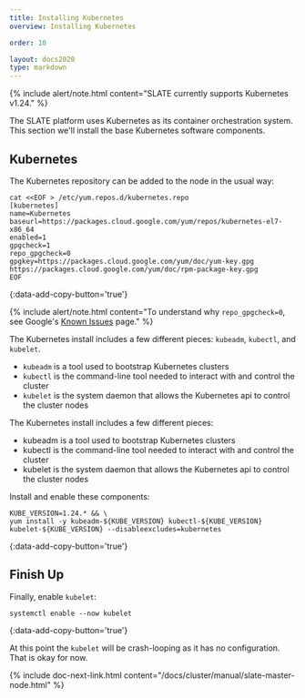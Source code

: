 ```yaml
---
title: Installing Kubernetes
overview: Installing Kubernetes

order: 10  

layout: docs2020
type: markdown
---
```


{% include alert/note.html content="SLATE currently supports Kubernetes v1.24." %}

The SLATE platform uses Kubernetes as its container orchestration system. This section we'll install the base Kubernetes software components.

## Kubernetes

The Kubernetes repository can be added to the node in the usual way:

```shell
cat <<EOF > /etc/yum.repos.d/kubernetes.repo
[kubernetes]
name=Kubernetes
baseurl=https://packages.cloud.google.com/yum/repos/kubernetes-el7-x86_64
enabled=1
gpgcheck=1
repo_gpgcheck=0
gpgkey=https://packages.cloud.google.com/yum/doc/yum-key.gpg https://packages.cloud.google.com/yum/doc/rpm-package-key.gpg
EOF
```
{:data-add-copy-button='true'}

{% include alert/note.html content="To understand why `repo_gpgcheck=0`, see Google's [Known Issues](https://cloud.google.com/compute/docs/troubleshooting/known-issues#keyexpired) page." %}

The Kubernetes install includes a few different pieces: `kubeadm`, `kubectl`, and `kubelet`.

* `kubeadm` is a tool used to bootstrap Kubernetes clusters
* `kubectl` is the command-line tool needed to interact with and control the cluster
* `kubelet` is the system daemon that allows the Kubernetes api to control the cluster nodes

The Kubernetes install includes a few different pieces:

* kubeadm is a tool used to bootstrap Kubernetes clusters
* kubectl is the command-line tool needed to interact with and control the cluster
* kubelet is the system daemon that allows the Kubernetes api to control the cluster nodes

Install and enable these components:

```shell
KUBE_VERSION=1.24.* && \
yum install -y kubeadm-${KUBE_VERSION} kubectl-${KUBE_VERSION} kubelet-${KUBE_VERSION} --disableexcludes=kubernetes
```
{:data-add-copy-button='true'}

## Finish Up

Finally, enable `kubelet`:

```shell
systemctl enable --now kubelet
```
{:data-add-copy-button='true'}

At this point the `kubelet` will be crash-looping as it has no configuration. That is okay for now.

{% include doc-next-link.html content="/docs/cluster/manual/slate-master-node.html" %}